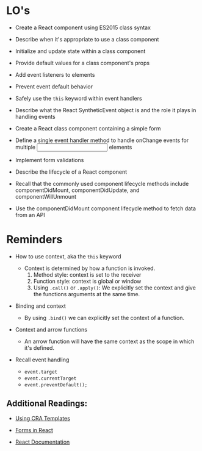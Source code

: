 # LO's

* Create a React component using ES2015 class syntax

* Describe when it's appropriate to use a class component

* Initialize and update state within a class component

* Provide default values for a class component's props

* Add event listeners to elements

* Prevent event default behavior

* Safely use the `this` keyword within event handlers

* Describe what the React SyntheticEvent object is and the role it plays in handling events

* Create a React class component containing a simple form

* Define a single event handler method to handle onChange events for multiple <input> elements

* Implement form validations

* Describe the lifecycle of a React component

* Recall that the commonly used component lifecycle methods include componentDidMount, componentDidUpdate, and componentWillUnmount

* Use the componentDidMount component lifecycle method to fetch data from an API




# Reminders

* How to use context, aka the `this` keyword
    - Context is determined by how a function is invoked.
        1. Method style: context is set to the receiver
        2. Function style: context is global or window
        3. Using `.call()` or `.apply()`: We explicitly set the context and give the functions arguments at the same time.

* Binding and context
    - By using `.bind()` we can explicitly set the context of a function.

* Context and arrow functions
    - An arrow function will have the same context as the scope in which it's defined.

* Recall event handling
    - `event.target`
    - `event.currentTarget`
    - `event.preventDefault();`



## Additional Readings:

* [Using CRA Templates](https://open.appacademy.io/learn/js-py---may-2020-online/week-14-may-2020-online/using-custom-cra-templates)

* [Forms in React](https://open.appacademy.io/learn/js-py---may-2020-online/week-14-may-2020-online/forms-in-react)

* [React Documentation](https://reactjs.org/docs/hello-world.html)
